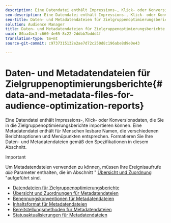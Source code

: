 ```yaml
---
description: Eine Datendatei enthält Impressions-, Klick- oder Konversionsdaten, die Sie in die Zielgruppenoptimierungsberichte importieren können. Eine Metadatendatei enthält für Menschen lesbare Namen, die verschiedenen Berichtsoptionen und Menüpunkten entsprechen. Formatieren Sie Ihre Daten- und Metadatendateien gemäß den Spezifikationen in diesem Abschnitt.
seo-description: Eine Datendatei enthält Impressions-, Klick- oder Konversionsdaten, die Sie in die Zielgruppenoptimierungsberichte importieren können. Eine Metadatendatei enthält für Menschen lesbare Namen, die verschiedenen Berichtsoptionen und Menüpunkten entsprechen. Formatieren Sie Ihre Daten- und Metadatendateien gemäß den Spezifikationen in diesem Abschnitt.
seo-title: Daten- und Metadatendateien für Zielgruppenoptimierungsberichte
solution: Audience Manager
title: Daten- und Metadatendateien für Zielgruppenoptimierungsberichte
uuid: 80aa4bc3-c660-4e65-8c22-2ddbb7bddd4f
translation-type: tm+mt
source-git-commit: c9737315132e2ae7d72c250d8c196abe8d9e0e43

---
```



# Daten- und Metadatendateien für Zielgruppenoptimierungsberichte{#data-and-metadata-files-for-audience-optimization-reports}

Eine Datendatei enthält Impressions-, Klick- oder Konversionsdaten, die Sie in die Zielgruppenoptimierungsberichte importieren können. Eine Metadatendatei enthält für Menschen lesbare Namen, die verschiedenen Berichtsoptionen und Menüpunkten entsprechen. Formatieren Sie Ihre Daten- und Metadatendateien gemäß den Spezifikationen in diesem Abschnitt.

>[!IMPORTANT]
>
>Um Metadatendateien verwenden zu können, müssen Ihre Ereignisaufrufe *alle* Parameter enthalten, die im Abschnitt " [Übersicht und Zuordnung](../../../reporting/audience-optimization-reports/metadata-files-intro/metadata-file-overview.md) "aufgeführt sind.

* [Datendateien für Zielgruppenoptimierungsberichte](/help/using/reporting/audience-optimization-reports/metadata-files-intro/datafiles-intro.md)
* [Übersicht und Zuordnungen für Metadatendateien](/help/using/reporting/audience-optimization-reports/metadata-files-intro/metadata-file-overview.md)
* [Benennungskonventionen für Metadatendateien](/help/using/reporting/audience-optimization-reports/metadata-files-intro/metadata-file-names.md)
* [Inhaltsformat für Metadatendateien](/help/using/reporting/audience-optimization-reports/metadata-files-intro/metadata-file-contents.md)
* [Bereitstellungsmethoden für Metadatendateien](/help/using/reporting/audience-optimization-reports/metadata-files-intro/metadata-delivery-methods.md)
* [Statusaktualisierungen für Metadatendateien](/help/using/reporting/audience-optimization-reports/metadata-files-intro/metadata-update-status.md)




